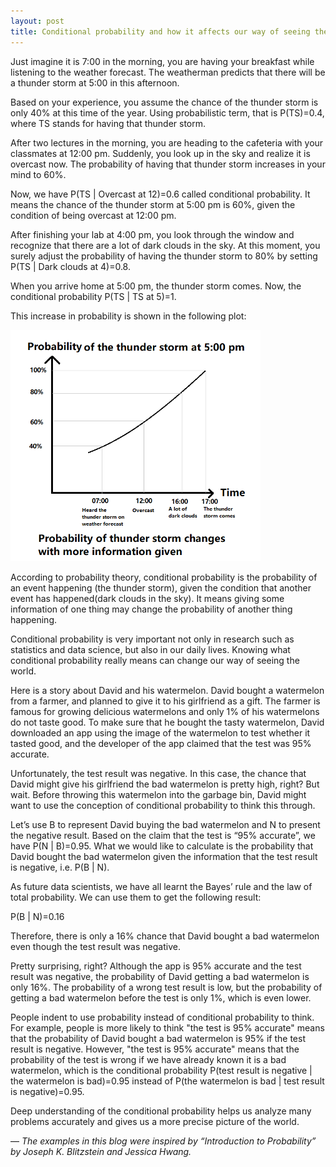 ```yaml
---
layout: post
title: Conditional probability and how it affects our way of seeing the world
---
```


Just imagine it is 7:00 in the morning, you are having your breakfast while listening to the weather forecast. The weatherman predicts that there will be a thunder storm at 5:00 in this afternoon. 

Based on your experience, you assume the chance of the thunder storm is only 40% at this time of the year. Using probabilistic term, that is P(TS)=0.4, where TS stands for having that thunder storm. 

After two lectures in the morning, you are heading to the cafeteria with your classmates at 12:00 pm. Suddenly, you look up in the sky and realize it is overcast now. The probability of having that thunder storm increases in your mind to 60%. 

Now, we have P(TS | Overcast at 12)=0.6 called conditional probability. It means the chance of the thunder storm at 5:00 pm is 60%, given the condition of being overcast at 12:00 pm.

After finishing your lab at 4:00 pm, you look through the window and recognize that there are a lot of dark clouds in the sky. At this moment, you surely adjust the probability of having the thunder storm to 80% by setting P(TS | Dark clouds at 4)=0.8. 

When you arrive home at 5:00 pm, the thunder storm comes. Now, the conditional probability P(TS | TS at 5)=1.

This increase in probability is shown in the following plot:

<img src="../images/conditional_prob.png" width="400"/>

According to probability theory, conditional probability is the probability of an event happening (the thunder storm), given the condition that another event has happened(dark clouds in the sky). It means giving some information of one thing may change the probability of another thing happening.

Conditional probability is very important not only in research such as statistics and data science, but also in our daily lives. Knowing what conditional probability really means can change our way of seeing the world.

Here is a story about David and his watermelon. David bought a watermelon from a farmer, and planned to give it to his girlfriend as a gift. The farmer is famous for growing delicious watermelons and only 1% of his watermelons do not taste good. To make sure that he bought the tasty watermelon, David downloaded an app using the image of the watermelon to test whether it tasted good, and the developer of the app claimed that the test was 95% accurate.

Unfortunately, the test result was negative. In this case, the chance that David might give his girlfriend the bad watermelon is pretty high, right? But wait. Before throwing this watermelon into the garbage bin, David might want to use the conception of conditional probability to think this through.

Let’s use B to represent David buying the bad watermelon and N to present the negative result. Based on the claim that the test is “95% accurate”, we have P(N | B)=0.95. What we would like to calculate is the probability that David bought the bad watermelon given the information that the test result is negative, i.e. P(B | N).

As future data scientists, we have all learnt the Bayes’ rule and the law of total probability. We can use them to get the following result:

P(B | N)=0.16

Therefore, there is only a 16% chance that David bought a bad watermelon even though the test result was negative.

Pretty surprising, right? Although the app is 95% accurate and the test result was negative, the probability of David getting a bad watermelon is only 16%. The probability of a wrong test result is low, but the probability of getting a bad watermelon before the test is only 1%, which is even lower. 

People indent to use probability instead of conditional probability to think. For example, people is more likely to think "the test is 95% accurate" means that the probability of David bought a bad watermelon is 95% if the test result is negative. However, "the test is 95% accurate" means that the probability of the test is wrong if we have already known it is a bad watermelon, which is the conditional probability P(test result is negative | the watermelon is bad)=0.95 instead of P(the watermelon is bad | test result is negative)=0.95.

Deep understanding of the conditional probability helps us analyze many problems accurately and gives us a more precise picture of the world.

— *The examples in this blog were inspired by “Introduction to Probability” by Joseph K. Blitzstein and Jessica Hwang.*
